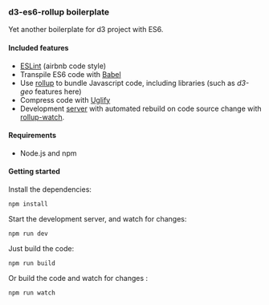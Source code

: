 ### d3-es6-rollup boilerplate

Yet another boilerplate for d3 project with ES6.

#### Included features
- [ESLint](http://eslint.org/) (airbnb code style)
- Transpile ES6 code with [Babel](https://babeljs.io/)
- Use [rollup](https://rollupjs.org/) to bundle Javascript code, including libraries (such as *d3-geo* features here)
- Compress code with [Uglify](https://github.com/TrySound/rollup-plugin-uglify)
- Development [server](https://github.com/thgh/rollup-plugin-serve) with automated rebuild on code source change with [rollup-watch](https://github.com/rollup/rollup-watch).


#### Requirements

- Node.js and npm


#### Getting started

Install the dependencies:
```
npm install
```

Start the development server, and watch for changes:
```
npm run dev
```

Just build the code:
```
npm run build
```

Or build the code and watch for changes :
```
npm run watch
```
